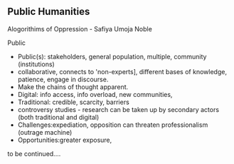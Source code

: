 ## Public Humanities 

Alogorithims of Oppression - Safiya Umoja Noble

Public
- Public(s): stakeholders, general population, multiple, community (institutions) 
- collaborative, connects to 'non-experts], different bases of knowledge, patience, engage in discourse. 
- Make the chains of thought apparent. 
- Digital: info access, info overload, new communities,
- Traditional: credible, scarcity, barriers
- controversy studies - research can be taken up by secondary actors (both traditional and digital) 
- Challenges:expediation, opposition can threaten professionalism (outrage machine) 
- Opportunities:greater exposure,

to be continued.... 


